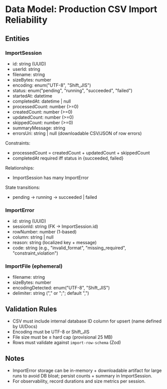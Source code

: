 # Data Model: Production CSV Import Reliability

## Entities

### ImportSession
- id: string (UUID)
- userId: string
- filename: string
- sizeBytes: number
- encoding: enum("UTF-8", "Shift_JIS")
- status: enum("pending", "running", "succeeded", "failed")
- startedAt: datetime
- completedAt: datetime | null
- processedCount: number (>=0)
- createdCount: number (>=0)
- updatedCount: number (>=0)
- skippedCount: number (>=0)
- summaryMessage: string
- errorsUri: string | null (downloadable CSV/JSON of row errors)

Constraints:
- processedCount = createdCount + updatedCount + skippedCount
- completedAt required iff status in {succeeded, failed}

Relationships:
- ImportSession has many ImportError

State transitions:
- pending → running → succeeded | failed

### ImportError
- id: string (UUID)
- sessionId: string (FK → ImportSession.id)
- rowNumber: number (1-based)
- column: string | null
- reason: string (localized key + message)
- code: string (e.g., "invalid_format", "missing_required", "constraint_violation")

### ImportFile (ephemeral)
- filename: string
- sizeBytes: number
- encodingDetected: enum("UTF-8", "Shift_JIS")
- delimiter: string ("," or ";"; default ",")

## Validation Rules
- CSV must include internal database ID column for upsert (name defined by UI/Docs)
- Encoding must be UTF-8 or Shift_JIS
- File size must be ≤ hard cap (provisional 25 MB)
- Rows must validate against `import-row-schema` (Zod)

## Notes
- ImportError storage can be in-memory + downloadable artifact for large runs to avoid DB bloat; persist counts + summary in ImportSession.
- For observability, record durations and size metrics per session.
